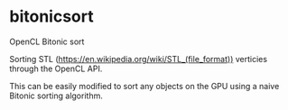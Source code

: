 bitonicsort
===========

OpenCL Bitonic sort

Sorting STL (https://en.wikipedia.org/wiki/STL_(file_format)) verticies through the OpenCL API.

This can be easily modified to sort any objects on the GPU using a naive Bitonic sorting algorithm. 
